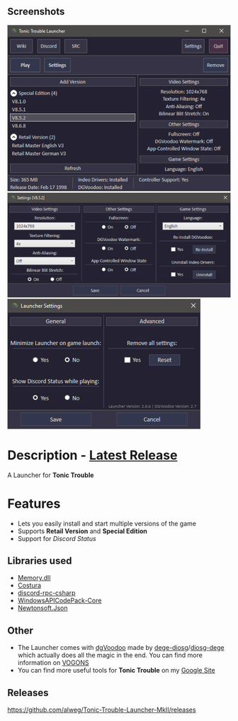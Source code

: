 ## Screenshots
<img src="Screenshots/Launcher.png"/>
<img src="Screenshots/GameSettings.png" />
<img src="Screenshots/LauncherSettings.png"/>

# Description - [Latest Release](https://github.com/alweg/Tonic-Trouble-Launcher-MkII/releases)
A Launcher for **Tonic Trouble**

# Features
* Lets you easily install and start multiple versions of the game
* Supports **Retail Version** and **Special Edition**
* Support for *Discord Status*

## Libraries used
* [Memory.dll](https://github.com/erfg12/memory.dll)
* [Costura](https://github.com/Fody/Costura)
* [discord-rpc-csharp](https://github.com/Lachee/discord-rpc-csharp)
* [WindowsAPICodePack-Core](https://github.com/aybe/Windows-API-Code-Pack-1.1)
* [Newtonsoft.Json](https://github.com/JamesNK/Newtonsoft.Json)

## Other
* The Launcher comes with [dgVoodoo](http://dege.freeweb.hu/dgVoodoo2/ReadmeDirectX/) made by [dege-diosg](https://github.com/dege-diosg)/[diosg-dege](https://github.com/diosg-dege) which actually does all the magic in the end. You can find more information on [VOGONS](https://www.vogons.org/viewforum.php?f=59/)
* You can find more useful tools for **Tonic Trouble** on my [Google Site](https://sites.google.com/view/tonictrouble)

## Releases
https://github.com/alweg/Tonic-Trouble-Launcher-MkII/releases
